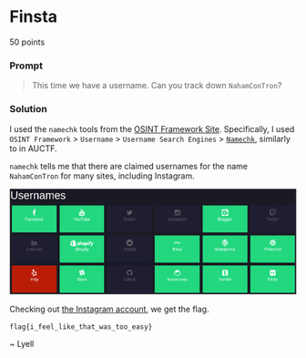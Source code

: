 # Finsta

50 points

### Prompt

> This time we have a username. Can you track down `NahamConTron`?

### Solution

I used the `namechk` tools from the [OSINT Framework Site](https://osintframework.com/). Specifically, I used `OSINT Framework` > `Username` > `Username Search Engines` > [`Namechk`](https://namechk.com/), similarly to in AUCTF. 

`namechk` tells me that there are claimed usernames for the name `NahamConTron` for many sites, including Instagram. 

![Image](claimed.png)

Checking out [the Instagram account](https://www.instagram.com/NahamConTron/), we get the flag.

```
flag{i_feel_like_that_was_too_easy}
```

~ Lyell